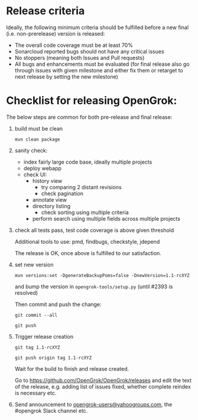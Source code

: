 # Release criteria

Ideally, the following minimum criteria should be fulfilled before a new
final (i.e. non-prerelease) version is released:

  - The overall code coverage must be at least 70%
  - Sonarcloud reported bugs should not have any critical issues
  - No stoppers (meaning both Issues and Pull requests)
  - All bugs and enhancements must be evaluated (for final release also go through issues with given milestone and either fix them or retarget to next release by setting the new milestone)

# Checklist for releasing OpenGrok:

The below steps are common for both pre-release and final release:

1. build must be clean

   `mvn clean package`

1. sanity check:

   - index fairly large code base, ideally multiple projects
   - deploy webapp
   - check UI:
     - history view
       - try comparing 2 distant revisions
       - check pagination
     - annotate view
     - directory listing
       - check sorting using multiple criteria
     - perform search using multiple fields across multiple projects

1. check all tests pass, test code coverage is above given threshold

   Additional tools to use: pmd, findbugs, checkstyle, jdepend

   The release is OK, once above is fulfilled to our satisfaction.

1. set new version

   `mvn versions:set -DgenerateBackupPoms=false -DnewVersion=1.1-rcXYZ`

   and bump the version in `opengrok-tools/setup.py` (until #2393 is resolved)

   Then commit and push the change:

     `git commit --all`

     `git push`

1. Trigger release creation

     `git tag 1.1-rcXYZ`

     `git push origin tag 1.1-rcXYZ`

   Wait for the build to finish and release created.

   Go to https://github.com/OpenGrok/OpenGrok/releases and edit the text
   of the release, e.g. adding list of issues fixed, whether complete reindex
   is necessary etc.

1. Send announcement to opengrok-users@yahoogroups.com,
   the #opengrok Slack channel etc.